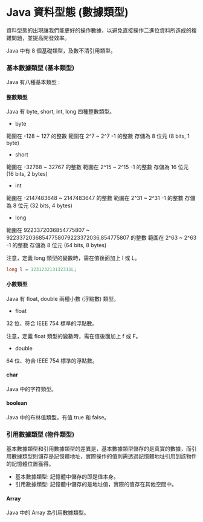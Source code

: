 # Java 資料型態 (數據類型)

資料型態的出現讓我們能更好的操作數據，以避免直接操作二進位資料所造成的複雜問題，並提高開發效率。

Java 中有 8 個基礎類型，及數不清引用類型。

### 基本數據類型 (基本類型)

Java 有八種基本類型 :

#### 整數類型

Java 有 byte, short, int, long 四種整數類型。

- byte

範圍在 -128 ~ 127 的整數
範圍在 2^7 ~ 2^7 -1 的整數
存儲為 8 位元 (8 bits, 1 byte)

- short

範圍在 -32768 ~ 32767 的整數
範圍在 2^15 ~ 2^15 -1 的整數
存儲為 16 位元 (16 bits, 2 bytes)

- int

範圍在 -2147483648 ~ 2147483647 的整數
範圍在 2^31 ~ 2^31 -1 的整數
存儲為 8 位元 (32 bits, 4 bytes)

- long

範圍在 9223372036854775807 ~ 92233720368547758079223372036,854775807 的整數
範圍在 2^63 ~ 2^63 -1 的整數
存儲為 8 位元 (64 bits, 8 bytes)

注意，定義 long 類型的變數時，需在值後面加上 l 或 L。

```java
long l = 123123213132311L;
```

#### 小數類型

Java 有 float, double 兩種小數 (浮點數) 類型。

- float

32 位、符合 IEEE 754 標準的浮點數。

注意，定義 float 類型的變數時，需在值後面加上 f 或 F。

- double

64 位、符合 IEEE 754 標準的浮點數。

#### char

Java 中的字符類型。

#### boolean

Java 中的布林值類型，有值 true 和 false。

### 引用數據類型 (物件類型)

基本數據類型和引用數據類型的差異是，基本數據類型儲存的是真實的數據，而引用數據類型則儲存是記憶體地址，實際操作的值則需透過記憶體地址引用到該物件的記憶體位置獲得。

- 基本數據類型: 記憶體中儲存的即是值本身。
- 引用數據類型: 記憶體中儲存的是地址值，實際的值存在其他空間中。

#### Array

Java 中的 Array 為引用數據類型。
